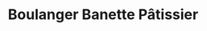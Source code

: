 ---
title: "Boulanger Banette Pâtissier"
url: /laigle/boulanger-banette-patissier/
shop: boulangerie
---